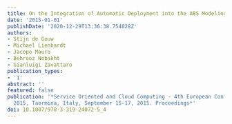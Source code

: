 ```yaml
---
title: On the Integration of Automatic Deployment into the ABS Modeling Language
date: '2015-01-01'
publishDate: '2020-12-29T13:36:38.754028Z'
authors:
- Stijn de Gouw
- Michael Lienhardt
- Jacopo Mauro
- Behrooz Nobakht
- Gianluigi Zavattaro
publication_types:
- '1'
abstract: ''
featured: false
publication: '*Service Oriented and Cloud Computing - 4th European Conference, ESOCC
  2015, Taormina, Italy, September 15-17, 2015. Proceedings*'
doi: 10.1007/978-3-319-24072-5_4
---
```


